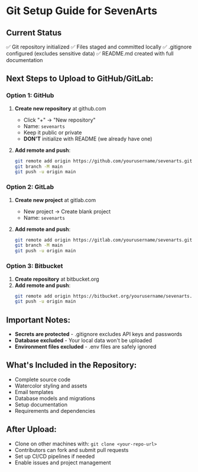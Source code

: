 # Git Setup Guide for SevenArts

## Current Status
✅ Git repository initialized
✅ Files staged and committed locally
✅ .gitignore configured (excludes sensitive data)
✅ README.md created with full documentation

## Next Steps to Upload to GitHub/GitLab:

### Option 1: GitHub
1. **Create new repository** at github.com
   - Click "+" → "New repository"
   - Name: `sevenarts`
   - Keep it public or private
   - **DON'T** initialize with README (we already have one)

2. **Add remote and push**:
   ```bash
   git remote add origin https://github.com/yourusername/sevenarts.git
   git branch -M main
   git push -u origin main
   ```

### Option 2: GitLab
1. **Create new project** at gitlab.com
   - New project → Create blank project
   - Name: `sevenarts`

2. **Add remote and push**:
   ```bash
   git remote add origin https://gitlab.com/yourusername/sevenarts.git
   git branch -M main
   git push -u origin main
   ```

### Option 3: Bitbucket
1. **Create repository** at bitbucket.org
2. **Add remote and push**:
   ```bash
   git remote add origin https://bitbucket.org/yourusername/sevenarts.git
   git push -u origin main
   ```

## Important Notes:
- **Secrets are protected** - .gitignore excludes API keys and passwords
- **Database excluded** - Your local data won't be uploaded
- **Environment files excluded** - .env files are safely ignored

## What's Included in the Repository:
- Complete source code
- Watercolor styling and assets
- Email templates
- Database models and migrations
- Setup documentation
- Requirements and dependencies

## After Upload:
- Clone on other machines with: `git clone <your-repo-url>`
- Contributors can fork and submit pull requests
- Set up CI/CD pipelines if needed
- Enable issues and project management